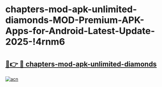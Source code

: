 # chapters-mod-apk-unlimited-diamonds-MOD-Premium-APK-Apps-for-Android-Latest-Update-2025-!4rnm6

# <h2><a href="https://5ulkob.esa.edu.pl?title=chapters-mod-apk-unlimited-diamonds&ref=4rnm6">🔗👉 🔴 chapters-mod-apk-unlimited-diamonds</a></h2>

[![acn](https://github.com/user-attachments/assets/0f9c940e-d8b0-45ae-aac7-cd30a18b3e1c)](https://5ulkob.esa.edu.pl?title=chapters-mod-apk-unlimited-diamonds&ref=4rnm6)

